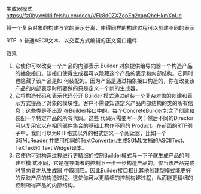 生成器模式 https://fz0byxwkki.feishu.cn/docx/VFk8d0ZXZopEq2xapQhcHkmXnUc

将一个复杂对象的构建与它的表示分离，使得同样的构建过程可以创建不同的表示

RTF -> 普通ASCII文本、以交互方式编辑的正文窗口组件

效果
1. 它使你可以改变一个产品的内部表示
Builder 对象提供给导向器一个构造产品的抽象接口。该接口使得生成器可以隐藏这个产品的表示和内部结构。它同时也隐藏了该产品是如
何装配的。因为产品是通过抽象接口构造的，你在改变该产品的内部表示时所要做的只是定义一个新的生成器。
2. 它将构造代码和表示代码分开
Builder 模式通过封装一个复杂对象的创建和表示方式提高了对象的模块性。客户不需要知道定义产品内部结构的类的所有信息；这些类是不出现
在Builder接口中的。每个ConcreteBuilder包含了创建和装配一个特定产品的所有代码。这些 代码只需要写一次；然后不同的Director可以复用它以在相同部件集合的基础上构作不同的
Product。在前面的RTF例子中，我们可以为RTF格式以外的格式定义一个阅读器，比如一个SGMLReader,并使用相同的TextConverter:生成SGML文档的ASCIIText、TeXText和
Text Widget译本。
3. 它使你可对构造过程进行更精细的控制Builder模式与一下子就生成产品的创建型模 式不同，它是在导向者的控制下一步一步构造产品的。仅当该产品完成时导向者才从生成器
中取回它。因此Builder接口相比其他创建型模式能更好的反映产品的构造过程。这使你可以更精细的控制构建过程，从而能更精细的控制所得产品的内部结构。
